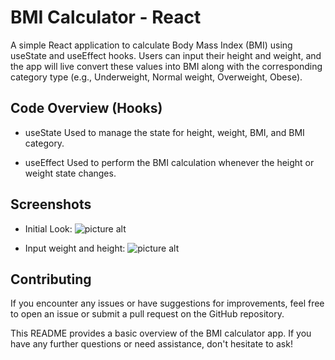 
# BMI Calculator - React

A simple React application to calculate Body Mass Index (BMI) using useState and useEffect hooks. Users can input their height and weight, and the app will live convert these values into BMI along with the corresponding category type (e.g., Underweight, Normal weight, Overweight, Obese).

## Code Overview (Hooks)

- useState
Used to manage the state for height, weight, BMI, and BMI category.

- useEffect
Used to perform the BMI calculation whenever the height or weight state changes.

## Screenshots

- Initial Look:
  ![picture alt](.s1.png")

- Input weight and height:
  ![picture alt](.s2.png")

## Contributing

If you encounter any issues or have suggestions for improvements, feel free to open an issue or submit a pull request on the GitHub repository.

This README provides a basic overview of the BMI calculator app. If you have any further questions or need assistance, don't hesitate to ask!
